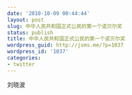 ```yaml
---
date: '2010-10-09 00:44:44'
layout: post
slug: 中华人民共和国正式公民的第一个诺贝尔奖
status: publish
title: 中华人民共和国正式公民的第一个诺贝尔奖
wordpress_guid: http://jsms.me/?p=1037
wordpress_id: '1037'
categories:
- twitter
---
```


刘晓波
